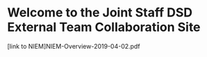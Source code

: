 <h1>Welcome to the Joint Staff DSD External Team Collaboration Site</h1>
[link to NIEM]NIEM-Overview-2019-04-02.pdf
